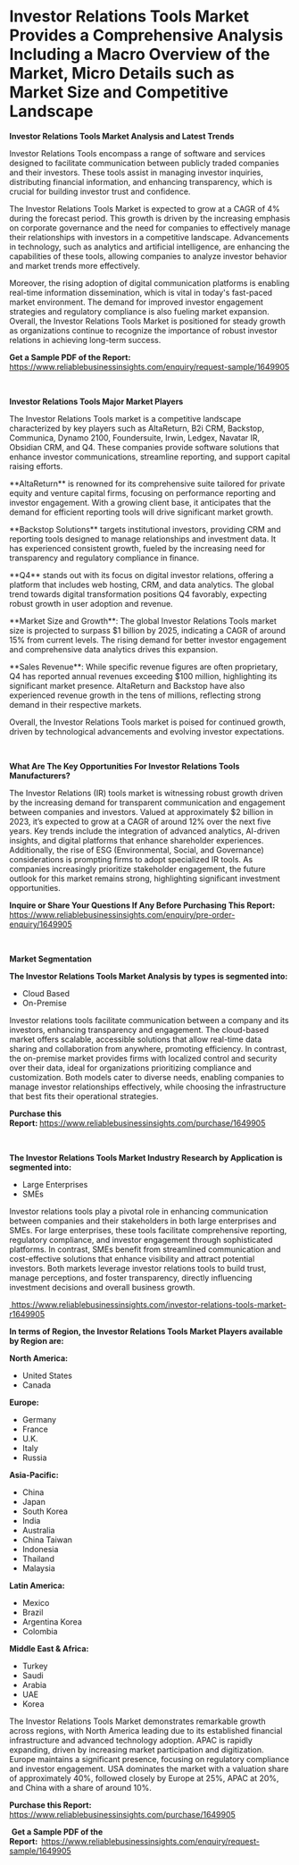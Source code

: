 <p><h1>Investor Relations Tools Market Provides a Comprehensive Analysis Including a Macro Overview of the Market, Micro Details such as Market Size and Competitive Landscape</h1></p><p><strong>Investor Relations Tools Market Analysis and Latest Trends</strong></p>
<p><p>Investor Relations Tools encompass a range of software and services designed to facilitate communication between publicly traded companies and their investors. These tools assist in managing investor inquiries, distributing financial information, and enhancing transparency, which is crucial for building investor trust and confidence.</p><p>The Investor Relations Tools Market is expected to grow at a CAGR of 4% during the forecast period. This growth is driven by the increasing emphasis on corporate governance and the need for companies to effectively manage their relationships with investors in a competitive landscape. Advancements in technology, such as analytics and artificial intelligence, are enhancing the capabilities of these tools, allowing companies to analyze investor behavior and market trends more effectively.</p><p>Moreover, the rising adoption of digital communication platforms is enabling real-time information dissemination, which is vital in today's fast-paced market environment. The demand for improved investor engagement strategies and regulatory compliance is also fueling market expansion. Overall, the Investor Relations Tools Market is positioned for steady growth as organizations continue to recognize the importance of robust investor relations in achieving long-term success.</p></p>
<p><strong>Get a Sample PDF of the Report:&nbsp;</strong> <a href="https://www.reliablebusinessinsights.com/enquiry/request-sample/1649905?utm_campaign=2944&utm_medium=2&utm_source=Github&utm_content=ia&utm_term=19042025&utm_id=investor-relations-tools">https://www.reliablebusinessinsights.com/enquiry/request-sample/1649905</a></p>
<p>&nbsp;</p>
<p><strong>Investor Relations Tools Major Market Players</strong></p>
<p><p>The Investor Relations Tools market is a competitive landscape characterized by key players such as AltaReturn, B2i CRM, Backstop, Communica, Dynamo 2100, Foundersuite, Irwin, Ledgex, Navatar IR, Obsidian CRM, and Q4. These companies provide software solutions that enhance investor communications, streamline reporting, and support capital raising efforts.</p><p>**AltaReturn** is renowned for its comprehensive suite tailored for private equity and venture capital firms, focusing on performance reporting and investor engagement. With a growing client base, it anticipates that the demand for efficient reporting tools will drive significant market growth.</p><p>**Backstop Solutions** targets institutional investors, providing CRM and reporting tools designed to manage relationships and investment data. It has experienced consistent growth, fueled by the increasing need for transparency and regulatory compliance in finance.</p><p>**Q4** stands out with its focus on digital investor relations, offering a platform that includes web hosting, CRM, and data analytics. The global trend towards digital transformation positions Q4 favorably, expecting robust growth in user adoption and revenue.</p><p>**Market Size and Growth**: The global Investor Relations Tools market size is projected to surpass $1 billion by 2025, indicating a CAGR of around 15% from current levels. The rising demand for better investor engagement and comprehensive data analytics drives this expansion.</p><p>**Sales Revenue**: While specific revenue figures are often proprietary, Q4 has reported annual revenues exceeding $100 million, highlighting its significant market presence. AltaReturn and Backstop have also experienced revenue growth in the tens of millions, reflecting strong demand in their respective markets.</p><p>Overall, the Investor Relations Tools market is poised for continued growth, driven by technological advancements and evolving investor expectations.</p></p>
<p>&nbsp;</p>
<p><strong>What Are The Key Opportunities For Investor Relations Tools Manufacturers?</strong></p>
<p><p>The Investor Relations (IR) tools market is witnessing robust growth driven by the increasing demand for transparent communication and engagement between companies and investors. Valued at approximately $2 billion in 2023, it’s expected to grow at a CAGR of around 12% over the next five years. Key trends include the integration of advanced analytics, AI-driven insights, and digital platforms that enhance shareholder experiences. Additionally, the rise of ESG (Environmental, Social, and Governance) considerations is prompting firms to adopt specialized IR tools. As companies increasingly prioritize stakeholder engagement, the future outlook for this market remains strong, highlighting significant investment opportunities.</p></p>
<p><strong>Inquire or Share Your Questions If Any Before Purchasing This Report:</strong> <a href="https://www.reliablebusinessinsights.com/enquiry/pre-order-enquiry/1649905?utm_campaign=2944&utm_medium=2&utm_source=Github&utm_content=ia&utm_term=19042025&utm_id=investor-relations-tools">https://www.reliablebusinessinsights.com/enquiry/pre-order-enquiry/1649905</a></p>
<p>&nbsp;</p>
<p><strong>Market Segmentation</strong></p>
<p><strong>The Investor Relations Tools Market Analysis by types is segmented into:</strong></p>
<p><ul><li>Cloud Based</li><li>On-Premise</li></ul></p>
<p><p>Investor relations tools facilitate communication between a company and its investors, enhancing transparency and engagement. The cloud-based market offers scalable, accessible solutions that allow real-time data sharing and collaboration from anywhere, promoting efficiency. In contrast, the on-premise market provides firms with localized control and security over their data, ideal for organizations prioritizing compliance and customization. Both models cater to diverse needs, enabling companies to manage investor relationships effectively, while choosing the infrastructure that best fits their operational strategies.</p></p>
<p><strong>Purchase this Report:&nbsp;</strong><a href="https://www.reliablebusinessinsights.com/purchase/1649905?utm_campaign=2944&utm_medium=2&utm_source=Github&utm_content=ia&utm_term=19042025&utm_id=investor-relations-tools">https://www.reliablebusinessinsights.com/purchase/1649905</a></p>
<p>&nbsp;</p>
<p><strong>The Investor Relations Tools Market Industry Research by Application is segmented into:</strong></p>
<p><ul><li>Large Enterprises</li><li>SMEs</li></ul></p>
<p><p>Investor relations tools play a pivotal role in enhancing communication between companies and their stakeholders in both large enterprises and SMEs. For large enterprises, these tools facilitate comprehensive reporting, regulatory compliance, and investor engagement through sophisticated platforms. In contrast, SMEs benefit from streamlined communication and cost-effective solutions that enhance visibility and attract potential investors. Both markets leverage investor relations tools to build trust, manage perceptions, and foster transparency, directly influencing investment decisions and overall business growth.</p></p>
<p><a href="https://www.reliablebusinessinsights.com/investor-relations-tools-market-r1649905?utm_campaign=2944&utm_medium=2&utm_source=Github&utm_content=ia&utm_term=19042025&utm_id=investor-relations-tools">&nbsp;https://www.reliablebusinessinsights.com/investor-relations-tools-market-r1649905</a></p>
<p><strong>In terms of Region, the Investor Relations Tools Market Players available by Region are:</strong></p>
<p>
    <p> <strong> North America: </strong>
        <ul>
            <li>United States</li>
            <li>Canada</li>
        </ul>
        </p> 
    <p> <strong> Europe: </strong>
        <ul>
            <li>Germany</li>
            <li>France</li>
            <li>U.K.</li>
            <li>Italy</li>
            <li>Russia</li>
        </ul>
        </p> 
    <p> <strong> Asia-Pacific: </strong>
        <ul>
            <li>China</li>
            <li>Japan</li>
            <li>South Korea</li>
            <li>India</li>
            <li>Australia</li>
            <li>China Taiwan</li>
            <li>Indonesia</li>
            <li>Thailand</li>
            <li>Malaysia</li>
        </ul>
        </p> 
    <p> <strong> Latin America: </strong>
        <ul>
            <li>Mexico</li>
            <li>Brazil</li>
            <li>Argentina Korea</li>
            <li>Colombia</li>
        </ul>
        </p> 
    <p> <strong> Middle East & Africa: </strong>
        <ul>
            <li>Turkey</li>
            <li>Saudi</li>
            <li>Arabia</li>
            <li>UAE</li>
            <li>Korea</li>
        </ul>
    </p>
    </p>
<p><p>The Investor Relations Tools Market demonstrates remarkable growth across regions, with North America leading due to its established financial infrastructure and advanced technology adoption. APAC is rapidly expanding, driven by increasing market participation and digitization. Europe maintains a significant presence, focusing on regulatory compliance and investor engagement. USA dominates the market with a valuation share of approximately 40%, followed closely by Europe at 25%, APAC at 20%, and China with a share of around 10%.</p></p>
<p><strong>Purchase this Report: </strong><a href="https://www.reliablebusinessinsights.com/purchase/1649905?utm_campaign=2944&utm_medium=2&utm_source=Github&utm_content=ia&utm_term=19042025&utm_id=investor-relations-tools">https://www.reliablebusinessinsights.com/purchase/1649905</a></p>
<p>&nbsp;<strong>Get a Sample PDF of the Report:&nbsp;&nbsp;</strong><a href="https://www.reliablebusinessinsights.com/enquiry/request-sample/1649905?utm_campaign=2944&utm_medium=2&utm_source=Github&utm_content=ia&utm_term=19042025&utm_id=investor-relations-tools">https://www.reliablebusinessinsights.com/enquiry/request-sample/1649905</a></p>
<p><strong></strong></p>
<p><p></p><p></p><p></p></p>